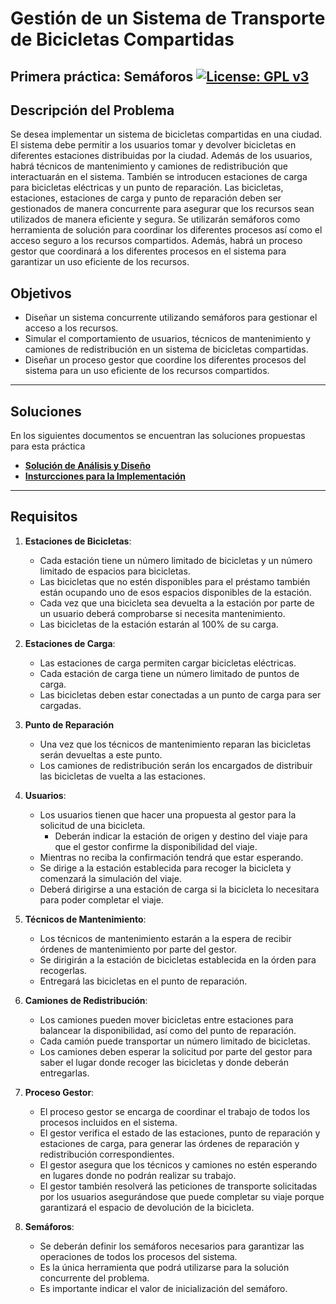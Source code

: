 ﻿# Gestión de un Sistema de Transporte de Bicicletas Compartidas
## Primera práctica: Semáforos [![License: GPL v3](https://img.shields.io/badge/License-GPLv3-blue.svg)](https://www.gnu.org/licenses/gpl-3.0)

## Descripción del Problema
Se desea implementar un sistema de bicicletas compartidas en una ciudad. El sistema debe permitir a los usuarios tomar y devolver bicicletas en diferentes estaciones distribuidas por la ciudad. Además de los usuarios, habrá técnicos de mantenimiento y camiones de redistribución que interactuarán en el sistema. También se introducen estaciones de carga para bicicletas eléctricas y un punto de reparación. Las bicicletas, estaciones, estaciones de carga y punto de reparación deben ser gestionados de manera concurrente para asegurar que los recursos sean utilizados de manera eficiente y segura. Se utilizarán semáforos como herramienta de solución para coordinar los diferentes procesos así como el acceso seguro a los recursos compartidos. Además, habrá un proceso gestor que coordinará a los diferentes procesos en el sistema para garantizar un uso eficiente de los recursos.

## Objetivos
- Diseñar un sistema concurrente utilizando semáforos para gestionar el acceso a los recursos.
- Simular el comportamiento de usuarios, técnicos de mantenimiento y camiones de redistribución en un sistema de bicicletas compartidas.
- Diseñar un proceso gestor que coordine los diferentes procesos del sistema para un uso eficiente de los recursos compartidos.

------
## Soluciones

En los siguientes documentos se encuentran las soluciones propuestas para esta práctica

- [**Solución de Análisis y Diseño**](SolucionAnalisis.md)
- [**Insturcciones para la Implementación**](Implementacion.md)

-----

## Requisitos
1. **Estaciones de Bicicletas**:
   - Cada estación tiene un número limitado de bicicletas y un número limitado de espacios para bicicletas.
   - Las bicicletas que no estén disponibles para el préstamo también están ocupando uno de esos espacios disponibles de la estación.
   - Cada vez que una bicicleta sea devuelta a la estación por parte de un usuario deberá comprobarse si necesita mantenimiento.
   - Las bicicletas de la estación estarán al 100% de su carga.

2. **Estaciones de Carga**:
   - Las estaciones de carga permiten cargar bicicletas eléctricas.
   - Cada estación de carga tiene un número limitado de puntos de carga.
   - Las bicicletas deben estar conectadas a un punto de carga para ser cargadas.

3. **Punto de Reparación**
	- Una vez que los técnicos de mantenimiento reparan las bicicletas serán devueltas a este punto.
	- Los camiones de redistribución serán los encargados de distribuir las bicicletas de vuelta a las estaciones.

5. **Usuarios**:
   - Los usuarios tienen que hacer una propuesta al gestor para la solicitud de una bicicleta.
	   - Deberán indicar la estación de origen y destino del viaje para que el gestor confirme la disponibilidad del viaje.
   - Mientras no reciba la confirmación tendrá que estar esperando.
   - Se dirige a la estación establecida para recoger la bicicleta y comenzará la simulación del viaje. 
   - Deberá dirigirse a una estación de carga si la bicicleta lo necesitara para poder completar el viaje.

6. **Técnicos de Mantenimiento**:
   - Los técnicos de mantenimiento estarán a la espera de recibir órdenes de mantenimiento por parte del gestor.
   - Se dirigirán a la estación de bicicletas establecida en la órden para recogerlas.
   - Entregará las bicicletas en el punto de reparación.

7. **Camiones de Redistribución**:
   - Los camiones pueden mover bicicletas entre estaciones para balancear la disponibilidad, así como del punto de reparación.
   - Cada camión puede transportar un número limitado de bicicletas.
   - Los camiones deben esperar la solicitud por parte del gestor para saber el lugar donde recoger las bicicletas y donde deberán entregarlas.

8. **Proceso Gestor**:
   - El proceso gestor se encarga de coordinar el trabajo de todos los procesos incluidos en el sistema.
   - El gestor verifica el estado de las estaciones, punto de reparación y estaciones de carga, para generar las órdenes de reparación y redistribución correspondientes.
   - El gestor asegura que los técnicos y camiones no estén esperando en lugares donde no podrán realizar su trabajo.
   - El gestor también resolverá las peticiones de transporte solicitadas por los usuarios asegurándose que puede completar su viaje porque garantizará el espacio de devolución de la bicicleta.

9. **Semáforos**:
   - Se deberán definir los semáforos necesarios para garantizar las operaciones de todos los procesos del sistema.
   - Es la única herramienta que podrá utilizarse para la solución concurrente del problema.
   - Es importante indicar el valor de inicialización del semáforo.

